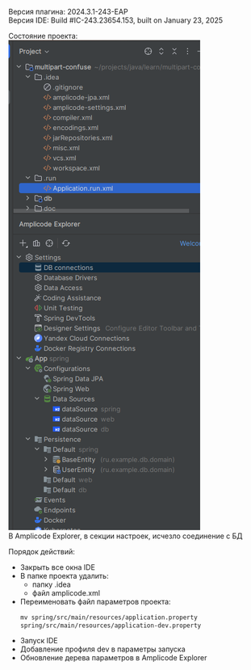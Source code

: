 Версия плагина: 2024.3.1-243-EAP   
Версия IDE: Build #IC-243.23654.153, built on January 23, 2025

Состояние проекта:   
![Состояние Amplicode Explorer](doc/img/Состояние%20после%20удаления%20папки%20idea%20и%20amplicode.xml.png)   
В Amplicode Explorer, в секции настроек, исчезло соединение с БД

Порядок действий:
- Закрыть все окна IDE
- В папке проекта удалить:
  - папку .idea
  - файл amplicode.xml
- Переименовать файл параметров проекта:
  ```shell
  mv spring/src/main/resources/application.property spring/src/main/resources/application-dev.property
  ```
- Запуск IDE
- Добавление профиля dev в параметры запуска
- Обновление дерева параметров в Amplicode Explorer

